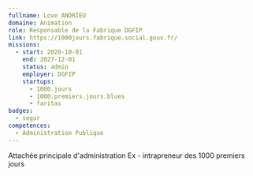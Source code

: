 ```yaml
---
fullname: Love ANDRIEU
domaine: Animation
role: Responsable de la Fabrique DGFIP
link: https://1000jours.fabrique.social.gouv.fr/
missions:
  - start: 2020-10-01
    end: 2027-12-01
    status: admin
    employer: DGFIP
    startups:
      - 1000.jours
      - 1000.premiers.jours.blues
      - faritas
badges:
  - segur
competences:
  - Administration Publique
---
```

Attachée principale d'administration 
Ex - intrapreneur des 1000 premiers jours 
